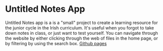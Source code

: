 # Untitled Notes App
Untitled Notes app is a is a "small" project to create a learning resource for the junior cycle in the Irish curriculum. It's useful when you forgot to take down notes in class, or just want to test yourself. You can navigate through the website by either clicking through the web of files in the home page, or by filtering by using the search box.
[Github pages](https://flippont.github.io/test/)
